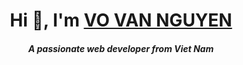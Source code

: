 ## <h1 align="center" class="heading-element" dir="auto">Hi 👋, I'm <a href="https://github.com/vannguyen3010">VO VAN NGUYEN</a></h1>

<h5 align="center" class="heading-element" dir="auto">A passionate web developer from Viet Nam</h5>
<!--
**vannguyen3010/vannguyen3010** is a ✨ _special_ ✨ repository because its `README.md` (this file) appears on your GitHub profile.

<img src="https://camo.githubusercontent.com/71ebd170d307074601aa932623344e67dcac517a06630255f441779b900cf57a/68747470733a2f2f6b6f6d617265762e636f6d2f67687076632f3f757365726e616d653d6e677579656e7468696875796e686e6869267374796c653d666f722d7468652d626164676526636f6c6f723d626c7565" style="max-width: 100%;">


- 🔭 I’m currently working on ...
- 🌱 I’m currently learning ...
- 👯 I’m looking to collaborate on ...
- 🤔 I’m looking for help with ...
- 💬 Ask me about ...
- 📫 How to reach me: ...
- 😄 Pronouns: ...
- ⚡ Fun fact: ...
-->
